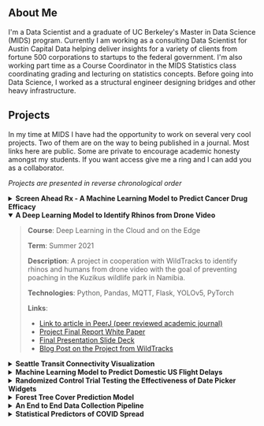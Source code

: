 ## About Me

I'm a Data Scientist and a graduate of UC Berkeley's Master in Data Science (MIDS) program. Currently I am working
as a consulting Data Scientist for Austin Capital Data helping deliver insights for a variety of clients from 
fortune 500 corporations to startups to the federal government. I'm also working part time as a Course Coordinator 
in the MIDS Statistics class coordinating grading and lecturing on statistics concepts.
Before going into Data Science, I worked as a structural engineer designing bridges and other heavy infrastructure.

## Projects

In my time at MIDS I have had the opportunity to work on several very cool projects. Two of them are 
on the way to being published in a journal. Most links here are public. Some are private to encourage
academic honesty amongst my students. If you want access give me a ring and I can add you as a collaborator.

_Projects are presented in reverse chronological order_


<details closed>
  <summary><b>Screen Ahead Rx - A Machine Learning Model to Predict Cancer Drug Efficacy</b></summary>

>**Course**: Capstone Project
> 
>**Term**: Summer 2021
>
>**Description**: A suite of machine learning models designed to predict a cancer drug's efficacy based
>on drug chemical structure and on mutations in the cancer's DNA. Winner of the prestigious Hal Varian
>award for best capstone project of the term.
>
>**Technologies**: Python, Pandas sklearn, tensorflow, Keras
> 
>**Links**:
>- [Project Website hosted on iSchool](https://www.ischool.berkeley.edu/projects/2021/screen-ahead-rx)
>- Zoom Recording of Final Presentation
>- [Final Presentation Slide Deck](https://docs.google.com/presentation/d/1iSmRNzGgXf-uUaatu_um-eMXvbxovjvRytBucgmaupg/edit?usp=sharing)
>- [Medium Article by the UC Berkeley iSchool](https://medium.com/berkeleyischool/project-uses-machine-learning-to-predict-cancer-drug-efficacy-4dadef1f8ac)

</details>
  
<details open>
  <summary><b>A Deep Learning Model to Identify Rhinos from Drone Video</b></summary>

>**Course**: Deep Learning in the Cloud and on the Edge
> 
>**Term**: Summer 2021
>
>**Description**: A project in cooperation with WildTracks to identify rhinos and humans from drone video with
>the goal of preventing poaching in the Kuzikus wildlife park in Namibia. 
>
>**Technologies**: Python, Pandas, MQTT, Flask, YOLOv5, PyTorch
> 
>**Links**:
>- [Link to article in PeerJ (peer reviewed academic journal)](https://peerj.com/articles/13779/)
>- [Project Final Report White Paper](./w251_Project.pdf) 
>- [Final Presentation Slide Deck](https://docs.google.com/spreadsheets/d/1QbOKtc-26bgDM_1j__oyO2pCDLuw4h7A2gqcthYPmN4/edit?skip_itp2_check=true#gid=0)
>- [Blog Post on the Project from WildTracks](https://wildtrack.org/blog/)

</details>
  
<details closed>
  <summary><b>Seattle Transit Connectivity Visualization</b></summary>

>**Course**: Data Visualization
> 
>**Term**: Spring 2021
>
>**Description**: An interactive data visualization exploring transit connectiveness in the greater 
>Seattle area. The idea is that this will be used by home buyers, renters and travelers making decisions
>about where to stay in the city.
>
>**Technologies**: Python, Altair, Pandas, Tableau
> 
>**Links**:
>- [Project Website hosted on iSchool](https://www.ischool.berkeley.edu/projects/2021/local-transit-explorer-tool)
>- [Tableau Public Visualization](https://public.tableau.com/app/profile/luis.bochner/viz/w209_final_Seattle_transit_16180777570820/AltViz) - [Alternative Link](https://public.tableau.com/views/w209_final_Seattle_transit_16180777570820/AltViz?:language=en-US&:display_count=n&:origin=viz_share_link)
>- [Final Presentation Slide Deck](https://docs.google.com/presentation/d/1S0KLkbkrNDZ1bJL_DpLp0C_WzFVYfQM4YNAXTMqxq2c/edit?usp=sharing)

</details>
  
<details closed>
  <summary><b>Machine Learning Model to Predict Domestic US Flight Delays</b></summary>

>**Course**: Machine Learning at Scale
> 
>**Term**: Spring 2021
>
>**Description**: A machine learning model which uses 5 years of US domestic flight data to predict
>whether a given flight will be delayed using information available an hour before departure.
>
>**Technologies**: Python, DataBricks, Parquet, HDFS, PySpark
> 
>**Links**:
>- [Final Project Notebook](./w261_Project_Notebook.ipynb)
>- [Final Presentation Slide Deck](https://docs.google.com/presentation/d/1ysKMTZ2oNc-V1mGM7UaNlF-tOwEizasFbi2A5zdwqDE/edit?usp=sharing)

</details>
  
<details closed>
  <summary><b>Randomized Control Trial Testing the Effectiveness of Date Picker Widgets</b></summary>

>**Course**: Experiments and Causality
>
>**Term**: Fall 2020
>
>**Description**: A randomized control trial conducted on Amazon Mturk which tested whether "date picker widgets"
>are faster than actually just manually entering a date. 
>
>**Technologies**: R statistical software, Amazon MTurk
>
>**Links**: 
>- [Final Report](./w241_Project.pdf)
>- [Final Presentation Slide Deck](https://docs.google.com/presentation/d/1ezuI5FFPCP6neLg1NRUvQ4TylhuIQDgZHfOz3mX6-98/edit#)
>- [Experiment Pre-Analysis Plan](https://docs.google.com/document/d/1_tDuQ2_L5pPtFi0em-3a_iWRQRrDG4SoeYz36oh_RxQ/edit#)

</details>
  
<details closed>
  <summary><b>Forest Tree Cover Prediction Model</b></summary>

>**Course**: Introduction to Machine Learning _w207_
>
>**Term**: Fall 2020
>
>**Description**: A final project forked from a kaggle competition where we attempt to predict the species 
>of tree that exists on a given piece of land in the Roosevelt National forest based on topographical factors.
>
>**Technologies**: Python, Jupyter, sklearn, docker, Google Cloud Platform
>
>**Links**:
>- [Github Repository](https://github.com/blulightspecial/mids207-final)
>- [Final Presentation Slide Deck](https://docs.google.com/presentation/d/1dMx_PfZBMRnDXwnIyE50zNRD70N-VKzRA0ZsEW-s_Po/edit?usp=sharing)


</details>
  
<details closed>
  <summary><b>An End to End Data Collection Pipeline</b></summary>

>**Course**: Introduction to Data Engineering _w205_
>
>**Term**: Summer 2020
>
>**Descritption**: A flask web app that takes in web requests and puts them out on a Kafka web queue. 
>Can be scaled to very high velocity high volume workloads. 
>
>**Technologies**: Python, Jupyter, Docker, Pandas, Kafka, Flask, Google Cloud Platform, Spark
>
>**Links**: 
>- [Final Report](./w205_Project.pdf) _Rough version, final was lost._ 

  
</details>
  
<details closed>
  <summary><b>Statistical Predictors of COVID Spread</b></summary>

>**Course**: Statistics _w203_
>
>**Term**: Summer 2020
>
>**Description**: Using data available In Summer of 2020, we created a linear model that showed a negative
>linear relationship between amount of unemployment benefits and the rate of COVID infection in a state.
>
>**Technologies**: R statistical software
>
>**Links**: 
>- [Final Report](./w203_Project.pdf)
>- [In Class Summary Presentation](https://docs.google.com/presentation/d/1xJpYPKkazOr8IM1xMFv4CBWi3FAJ-3bqTr4Sf8Qi3SA/edit?usp=sharing)

</details>

<!--
**blulightspecial/blulightspecial** is a ✨ _special_ ✨ repository because its `README.md` (this file) appears on your GitHub profile.

Here are some ideas to get you started:

- 🔭 I’m currently working on ...
- 🌱 I’m currently learning ...
- 👯 I’m looking to collaborate on ...
- 🤔 I’m looking for help with ...
- 💬 Ask me about ...
- 📫 How to reach me: ...
- 😄 Pronouns: ...
- ⚡ Fun fact: ...
-->
